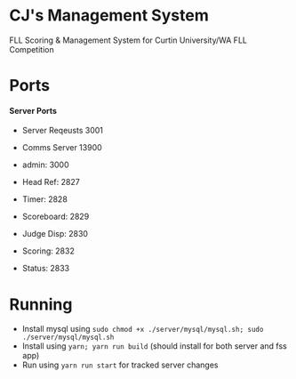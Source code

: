 # CJ's Management System
FLL Scoring & Management System for Curtin University/WA FLL Competition

# Ports

#### Server Ports
- Server Reqeusts    3001
- Comms Server       13900

- admin:      3000
- Head Ref:   2827
- Timer:      2828
- Scoreboard: 2829
- Judge Disp: 2830

- Scoring:    2832
- Status:     2833
<!-- - Setup:      2833 -->

# Running
- Install mysql using `sudo chmod +x ./server/mysql/mysql.sh; sudo ./server/mysql/mysql.sh`
- Install using `yarn; yarn run build` (should install for both server and fss app)
- Run using `yarn run start` for tracked server changes

